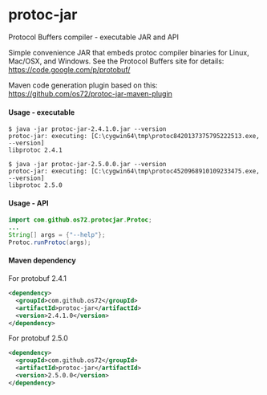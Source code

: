 protoc-jar
==========

Protocol Buffers compiler - executable JAR and API

Simple convenience JAR that embeds protoc compiler binaries for Linux, Mac/OSX, and Windows. See the Protocol Buffers site for details: https://code.google.com/p/protobuf/

Maven code generation plugin based on this: https://github.com/os72/protoc-jar-maven-plugin

#### Usage - executable
```
$ java -jar protoc-jar-2.4.1.0.jar --version
protoc-jar: executing: [C:\cygwin64\tmp\protoc8420137375795222513.exe, --version]
libprotoc 2.4.1

$ java -jar protoc-jar-2.5.0.0.jar --version
protoc-jar: executing: [C:\cygwin64\tmp\protoc4520968910109233475.exe, --version]
libprotoc 2.5.0
```

#### Usage - API
```java
import com.github.os72.protocjar.Protoc;
...
String[] args = {"--help"};
Protoc.runProtoc(args);
```

#### Maven dependency

For protobuf 2.4.1
```xml
<dependency>
  <groupId>com.github.os72</groupId>
  <artifactId>protoc-jar</artifactId>
  <version>2.4.1.0</version>
</dependency>
```

For protobuf 2.5.0
```xml
<dependency>
  <groupId>com.github.os72</groupId>
  <artifactId>protoc-jar</artifactId>
  <version>2.5.0.0</version>
</dependency>
```
